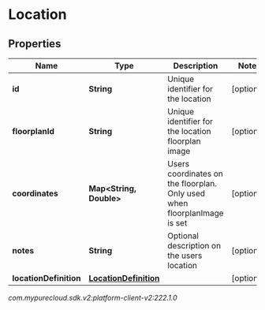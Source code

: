 # Location


## Properties

| Name | Type | Description | Notes |
| ------------ | ------------- | ------------- | ------------- |
| **id** | **String** | Unique identifier for the location |  [optional] |
| **floorplanId** | **String** | Unique identifier for the location floorplan image |  [optional] |
| **coordinates** | **Map&lt;String, Double&gt;** | Users coordinates on the floorplan. Only used when floorplanImage is set |  [optional] |
| **notes** | **String** | Optional description on the users location |  [optional] |
| **locationDefinition** | [**LocationDefinition**](LocationDefinition) |  |  [optional] |




_com.mypurecloud.sdk.v2:platform-client-v2:222.1.0_
